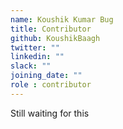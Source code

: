 ```yaml
---
name: Koushik Kumar Bug
title: Contributor
github: KoushikBaagh
twitter: ""
linkedin: ""
slack: ""
joining_date: ""
role : contributor
---
```


Still waiting for this
